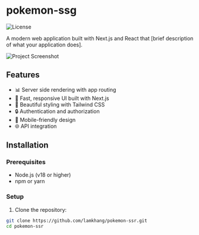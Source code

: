 # pokemon-ssg

![License](https://img.shields.io/badge/license-MIT-blue.svg)

A modern web application built with Next.js and React that [brief description of what your application does].

![Project Screenshot](/placeholder.svg?height=300&width=600)

## Features

- 📊 Server side rendering with app routing
- 🚀 Fast, responsive UI built with  Next.js
- 🎨 Beautiful styling with Tailwind CSS
- 🔒 Authentication and authorization
- 📱 Mobile-friendly design
- 🌐 API integration

## Installation

### Prerequisites

- Node.js (v18 or higher)
- npm or yarn

### Setup

1. Clone the repository:

```bash
git clone https://github.com/lamkhang/pokemon-ssr.git
cd pokemon-ssr